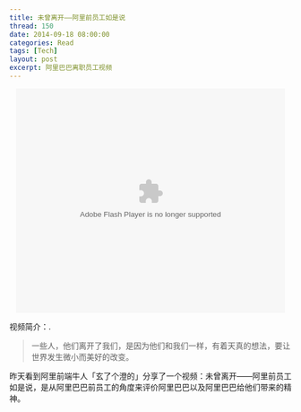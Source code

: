 ```yaml
---
title: 未曾离开——阿里前员工如是说
thread: 150
date: 2014-09-18 08:00:00
categories: Read
tags: [Tech]
layout: post
excerpt: 阿里巴巴离职员工视频
---
```


<center><embed src="http://player.youku.com/player.php/sid/XNzg0NDY5MDY4/v.swf" allowfullscreen="true" quality="high" width="480" height="400" align="middle" allowscriptaccess="always" type="application/x-shockwave-flash"></center>

视频简介：. 

>一些人，他们离开了我们，是因为他们和我们一样，有着天真的想法，要让世界发生微小而美好的改变。

昨天看到阿里前端牛人「玄了个澄的」分享了一个视频：未曾离开——阿里前员工如是说，是从阿里巴巴前员工的角度来评价阿里巴巴以及阿里巴巴给他们带来的精神。